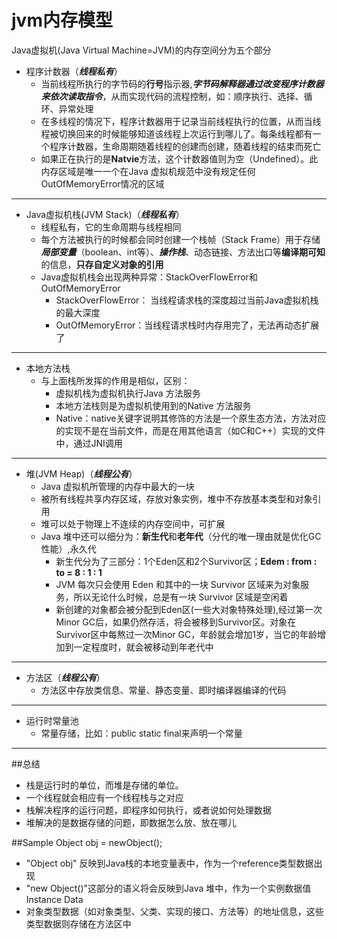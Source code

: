 # jvm内存模型

Java虚拟机(Java Virtual Machine=JVM)的内存空间分为五个部分

* 程序计数器（***线程私有***）
    * 当前线程所执行的字节码的**行号**指示器,***字节码解释器通过改变程序计数器来依次读取指令***，从而实现代码的流程控制，如：顺序执行、选择、循环、异常处理
    * 在多线程的情况下，程序计数器用于记录当前线程执行的位置，从而当线程被切换回来的时候能够知道该线程上次运行到哪儿了。每条线程都有一个程序计数器，生命周期随着线程的创建而创建，随着线程的结束而死亡 
    * 如果正在执行的是**Natvie**方法，这个计数器值则为空（Undefined）。此内存区域是唯一一个在Java 虚拟机规范中没有规定任何OutOfMemoryError情况的区域

---

* Java虚拟机栈(JVM Stack)（***线程私有***）
    *  线程私有，它的生命周期与线程相同
    *  每个方法被执行的时候都会同时创建一个栈帧（Stack Frame）用于存储***局部变量***（boolean、int等）、***操作栈***、动态链接、方法出口等**编译期可知**的信息，**只存自定义对象的引用**
    *  Java虚拟机栈会出现两种异常：StackOverFlowError和OutOfMemoryError
        *  StackOverFlowError： 当线程请求栈的深度超过当前Java虚拟机栈的最大深度
        *  OutOfMemoryError：当线程请求栈时内存用完了，无法再动态扩展了

---

* 本地方法栈
    * 与上面栈所发挥的作用是相似，区别：
        * 虚拟机栈为虚拟机执行Java 方法服务
        * 本地方法栈则是为虚拟机使用到的Native 方法服务
        *  Native：native关键字说明其修饰的方法是一个原生态方法，方法对应的实现不是在当前文件，而是在用其他语言（如C和C++）实现的文件中，通过JNI调用

---

* 堆(JVM Heap)（***线程公有***）
    * Java 虚拟机所管理的内存中最大的一块
    * 被所有线程共享内存区域，存放对象实例，堆中不存放基本类型和对象引用
    * 堆可以处于物理上不连续的内存空间中，可扩展
    * Java 堆中还可以细分为：**新生代**和**老年代**（分代的唯一理由就是优化GC性能）,永久代
        * 新生代分为了三部分：1个Eden区和2个Survivor区；**Edem : from : to = 8 : 1 : 1**
        * JVM 每次只会使用 Eden 和其中的一块 Survivor 区域来为对象服务，所以无论什么时候，总是有一块 Survivor 区域是空闲着
        * 新创建的对象都会被分配到Eden区(一些大对象特殊处理),经过第一次Minor GC后，如果仍然存活，将会被移到Survivor区。对象在Survivor区中每熬过一次Minor GC，年龄就会增加1岁，当它的年龄增加到一定程度时，就会被移动到年老代中

---

* 方法区（***线程公有***）
    * 方法区中存放类信息、常量、静态变量、即时编译器编译的代码

---

* 运行时常量池
    *  常量存储，比如：public static final来声明一个常量

---
##总结
* 栈是运行时的单位，而堆是存储的单位。
* 一个线程就会相应有一个线程栈与之对应
* 栈解决程序的运行问题，即程序如何执行，或者说如何处理数据
* 堆解决的是数据存储的问题，即数据怎么放、放在哪儿

##Sample
Object obj = newObject();

* "Object obj" 反映到Java栈的本地变量表中，作为一个reference类型数据出现
* "new Object()"这部分的语义将会反映到Java 堆中，作为一个实例数据值Instance Data
* 对象类型数据（如对象类型、父类、实现的接口、方法等）的地址信息，这些类型数据则存储在方法区中